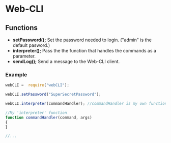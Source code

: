# Web-CLI

## Functions
* **setPassword();**    Set the password needed to login. ("admin" is the default pasword.)
* **interpreter();**    Pass the the function that handles the commands as a parameter.
* **sendLog();**        Send a message to the Web-CLI client.

### Example
```js
webCLI =  require("webCLI");

webCLI.setPassword("SuperSecretPassword");

webCLI.interpreter(commandHandler); //commandHandler is my own function. (See below)

//My 'interpreter' function
function commandHandler(command, args)
{
}

//...
```
